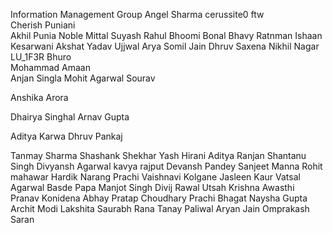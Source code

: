 Information Management Group
Angel Sharma
cerussite0 ftw
<br>
Cherish Puniani
<br>
Akhil Punia
Noble Mittal
Suyash Rahul
Bhoomi Bonal
Bhavy Ratnman 
Ishaan Kesarwani
Akshat Yadav
Ujjwal Arya
Somil Jain
Dhruv Saxena
Nikhil Nagar
LU_1F3R
Bhuro
<br>
Mohammad Amaan
<br>
Anjan Singla
Mohit Agarwal
Sourav

Anshika Arora

Dhairya Singhal
Arnav Gupta

Aditya Karwa
Dhruv Pankaj

Tanmay Sharma
Shashank Shekhar
Yash Hirani
Aditya Ranjan
Shantanu Singh
Divyansh Agarwal
kavya rajput
Devansh Pandey
Sanjeet Manna
Rohit mahawar
Hardik Narang
Prachi
Vaishnavi Kolgane
Jasleen Kaur
Vatsal Agarwal
Basde Papa
Manjot Singh
Divij Rawal
Utsah
Krishna Awasthi
Pranav Konidena
Abhay Pratap Choudhary
Prachi Bhagat
Naysha Gupta
Archit Modi
Lakshita
Saurabh Rana
Tanay Paliwal
Aryan Jain
Omprakash Saran

